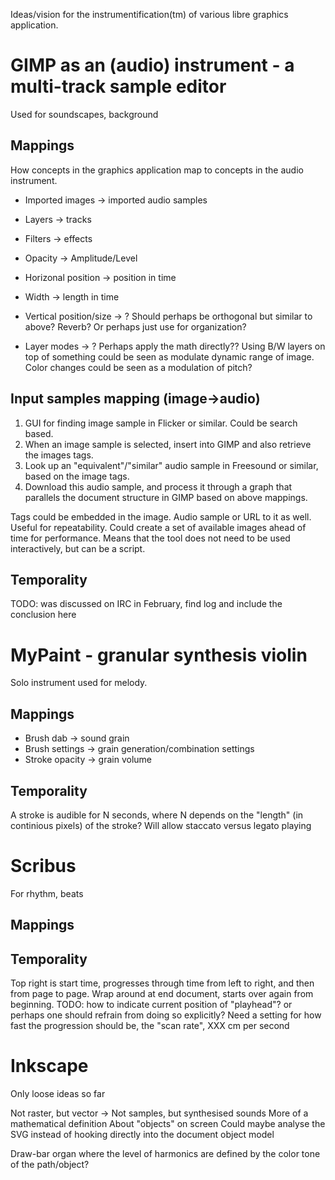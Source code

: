 Ideas/vision for the instrumentification(tm) of various libre graphics application.


GIMP as an (audio) instrument - a multi-track sample editor
============================================================
Used for soundscapes, background

Mappings
--------
How concepts in the graphics application map to concepts in the audio instrument.

* Imported images -> imported audio samples
* Layers -> tracks
* Filters -> effects
* Opacity -> Amplitude/Level
* Horizonal position -> position in time
* Width -> length in time

* Vertical position/size -> ?
Should perhaps be orthogonal but similar to above? Reverb? Or perhaps just use for organization?

* Layer modes -> ?
Perhaps apply the math directly??
Using B/W layers on top of something could be seen as modulate dynamic range of image.
Color changes could be seen as a modulation of pitch?

Input samples mapping (image->audio)
--------------------------------------

1. GUI for finding image sample in Flicker or similar. Could be search based.
2. When an image sample is selected, insert into GIMP and also retrieve the images tags.
3. Look up an "equivalent"/"similar" audio sample in Freesound or similar, based on the image tags.
4. Download this audio sample, and process it through a graph that parallels the document
structure in GIMP based on above mappings.

Tags could be embedded in the image. Audio sample or URL to it as well. Useful for repeatability.
Could create a set of available images ahead of time for performance. Means that the tool does
not need to be used interactively, but can be a script.

Temporality
-------------
TODO: was discussed on IRC in February, find log and include the conclusion here


MyPaint - granular synthesis violin
===================================
Solo instrument used for melody.


Mappings
----------
* Brush dab -> sound grain
* Brush settings -> grain generation/combination settings
* Stroke opacity -> grain volume

Temporality
----------
A stroke is audible for N seconds,
where N depends on the "length" (in continious pixels) of the stroke?
Will allow staccato versus legato playing

Scribus
==========
For rhythm, beats

Mappings
---------


Temporality
-----------
Top right is start time, progresses through time from left to right, and then from page to page.
Wrap around at end document, starts over again from beginning.
TODO: how to indicate current position of "playhead"? or perhaps one should refrain from doing so explicitly?
Need a setting for how fast the progression should be, the "scan rate", XXX cm per second

Inkscape
============
Only loose ideas so far

Not raster, but vector -> Not samples, but synthesised sounds
More of a mathematical definition
About "objects" on screen
Could maybe analyse the SVG instead of hooking directly into the document object model

Draw-bar organ where the level of harmonics are defined by the color tone of the path/object?

